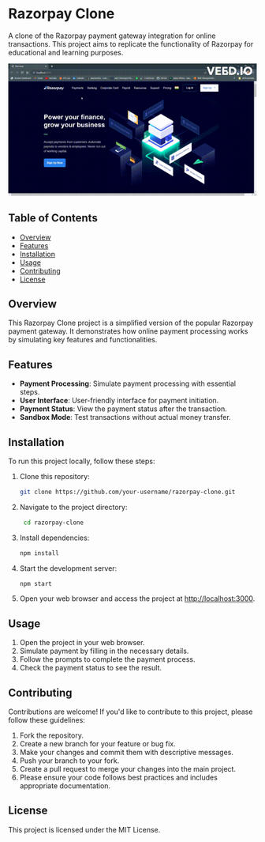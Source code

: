 # Razorpay Clone

A clone of the Razorpay payment gateway integration for online transactions. This project aims to replicate the functionality of Razorpay for educational and learning purposes.

![Demo GIF](https://github.com/swetamishra123/razorpayClone/blob/master/video.gif)

## Table of Contents
- [Overview](#overview)
- [Features](#features)
- [Installation](#installation)
- [Usage](#usage)
- [Contributing](#contributing)
- [License](#license)

## Overview

This Razorpay Clone project is a simplified version of the popular Razorpay payment gateway. It demonstrates how online payment processing works by simulating key features and functionalities.

## Features
- **Payment Processing**: Simulate payment processing with essential steps.
- **User Interface**: User-friendly interface for payment initiation.
- **Payment Status**: View the payment status after the transaction.
- **Sandbox Mode**: Test transactions without actual money transfer.

## Installation

To run this project locally, follow these steps:

1. Clone this repository:

   ```bash
   git clone https://github.com/your-username/razorpay-clone.git
   
2. Navigate to the project directory:

     ```bash
      cd razorpay-clone

4. Install dependencies:

     ```bash
     npm install

5. Start the development server:

     ```bash
     npm start

6. Open your web browser and access the project at [http://localhost:3000](http://localhost:3000).

## Usage
1. Open the project in your web browser.
2. Simulate payment by filling in the necessary details.
3. Follow the prompts to complete the payment process.
4. Check the payment status to see the result.

## Contributing
Contributions are welcome! If you'd like to contribute to this project, please follow these guidelines:

1. Fork the repository.
2. Create a new branch for your feature or bug fix.
3. Make your changes and commit them with descriptive messages.
4. Push your branch to your fork.
5. Create a pull request to merge your changes into the main project.
6. Please ensure your code follows best practices and includes appropriate documentation.

## License
This project is licensed under the MIT License.
